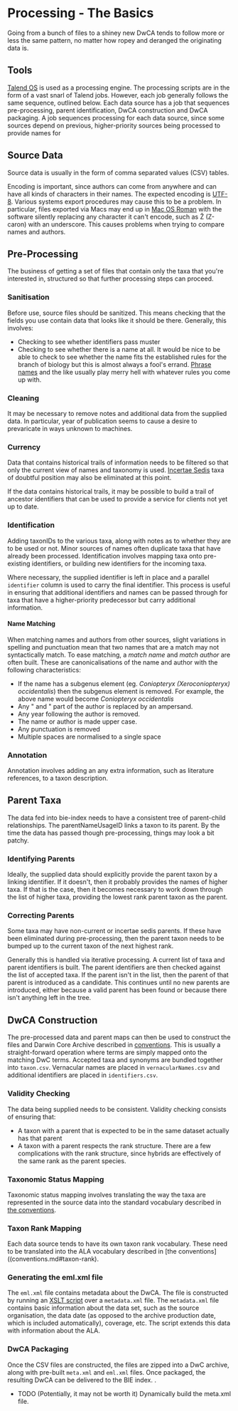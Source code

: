 # Processing - The Basics

Going from a bunch of files to a shiney new DwCA tends to follow more or less the same pattern,
no matter how ropey and deranged the originating data is.

## Tools

[Talend OS](http://www.talend.com/) is used as a processing engine.
The processing scripts are in the form of a vast snarl of Talend jobs.
However, each job generally follows the same sequence, outlined below.
Each data source has a job that sequences pre-processing, parent identification, DwCA construction and DwCA packaging.
A job sequences processing for each data source, since some sources depend on previous, higher-priority sources
being processed to provide names for 

## Source Data

Source data is usually in the form of comma separated values (CSV) tables.

Encoding is important, since authors can come from anywhere and can have all kinds of characters in their names.
The expected encoding is [UTF-8](http://www.unicode.org).
Various systems export procedures may cause this to be a problem.
In particular, files exported via Macs may end up in [Mac OS Roman](https://en.wikipedia.org/wiki/Mac_OS_Roman)
with the software silently replacing any character it can't encode, such as Ž (Z-caron) with an underscore.
This causes problems when trying to compare names and authors.

## Pre-Processing

The business of getting a set of files that contain only the taxa that you're interested in,
structured so that further processing steps can proceed.

### Sanitisation

Before use, source files should be sanitized.
This means checking that the fields you use contain data that looks like it should be there.
Generally, this involves:

* Checking to see whether identifiers pass muster
* Checking to see whether there is a name at all.
It would be nice to be able to check to see whether the name fits the established rules for
the branch of biology but this is almost always a fool's errand.
[Phrase names](glossary.md#def-phrase-name) and the like usually play merry hell with whatever rules you come up with.

### Cleaning

It may be necessary to remove notes and additional data from the supplied data.
In particular, year of publication seems to cause a desire to prevaricate in ways unknown to machines.

### Currency

Data that contains historical trails of information needs to be filtered so that only the current
view of names and taxonomy is used.
[Incertae Sedis](glossary.md#def-incertae-sedis) taxa of doubtful position may also be eliminated at this point.

If the data contains historical trails, it may be possible to build a trail of ancestor identifiers
that can be used to provide a service for clients not yet up to date. 


### Identification

Adding taxonIDs to the various taxa, along with notes as to whether they are to be used or not.
Minor sources of names often duplicate taxa that have already been processed.
Identification involves mapping taxa onto pre-existing identifiers, or building new identifiers for the incoming taxa.

Where necessary, the supplied identifier is left in place  and a parallel `identifier` column is used
to carry the final identifier.
This process is useful in ensuring that additional identifiers and names can be passed through for taxa
that have a higher-priority predecessor but carry additional information.

#### <a name="name-matching"/> Name Matching

When matching names and authors from other sources, slight variations in spelling and punctuation
mean that two names that are a match may not syntactically match.
To ease matching, a *match name* and *match author* are often built.
These are canonicalisations of the name and author with the following characteristics:

* If the name has a subgenus element (eg. *Coniopteryx (Xeroconiopteryx) occidentalis*) then the subgenus element is removed.
For example, the above name would become *Coniopteryx occidentalis*
* Any " and " part of the author is replaced by an ampersand.
* Any year following the author is removed.
* The name or author is made upper case.
* Any punctuation is removed
* Multiple spaces are normalised to a single space


### Annotation

Annotation involves adding an any extra information, such as literature references, to a taxon description.


## Parent Taxa

The data fed into bie-index needs to have a consistent tree of parent-child relationships.
The parentNameUsageID links a taxon to its parent.
By the time the data has passed though pre-processing, things may look a bit patchy.

### Identifying Parents

Ideally, the supplied data should explicitly provide the parent taxon by a linking identifier.
If it doesn't, then it probably provides the names of higher taxa.
If that is the case, then it becomes necessary to work down through the list of higher taxa, providing
the lowest rank parent taxon as the parent.


### <a name="correcting-parents"/> Correcting Parents

Some taxa may have non-current or incertae sedis parents.
If these have been eliminated during pre-processing, then the parent taxon needs to be bumped up to the 
current taxon of the next highest rank.

Generally this is handled via iterative processing.
A current list of taxa and parent identifiers is built.
The parent identifiers are then checked against the list of accepted taxa.
If the parent isn't in the list, then the parent of that parent is introduced as a candidate.
This continues until no new parents are introduced, either because a valid parent has been found
or because there isn't anything left in the tree.


## DwCA Construction

The pre-processed data and parent maps can then be used to construct the
files and Darwin Core Archive described in [conventions](conventions.md).
This is usually a straight-forward operation where terms are simply mapped onto the matching DwC terms.
Accepted taxa and synonyms are bundled together into `taxon.csv`.
Vernacular names are placed in `vernacularNames.csv` and additional identifiers are placed in `identifiers.csv`.

### Validity Checking

The data being supplied needs to be consistent.
Validity checking consists of ensuring that:

* A taxon with a parent that is expected to be in the same dataset actually has that parent
* A taxon with a parent respects the rank structure.
There are a few complications with the rank structure, since hybrids are effectively of the same rank
as the parent species.

### Taxonomic Status Mapping

Taxonomic status mapping involves translating the way the taxa are represented in the source data
into the standard vocabulary described in [the conventions](conventions.md#taxonomic-status).


### Taxon Rank Mapping

Each data source tends to have its own taxon rank vocabulary.
These need to be translated into the ALA vocabulary described in [the conventions]((conventions.md#taxon-rank).

### Generating the eml.xml file

The `eml.xml` file contains metadata about the DwCA.
The file is constructed by running an [XSLT script](eml.xsl) over a `metadata.xml` file.
The `metadata.xml` file contains basic information about the data set, such as the source organisation, the
data date (as opposed to the archive production date, which is included automatically), coverage, etc.
The script extends this data with information about the ALA.

### DwCA Packaging

Once the CSV files are constructed, the files are zipped into a DwC archive, along with
pre-built `meta.xml` and `eml.xml` files.
Once packaged, the resulting DwCA can be delivered to the BIE index.
.
* TODO (Potentially, it may not be worth it) Dynamically build the meta.xml file.





